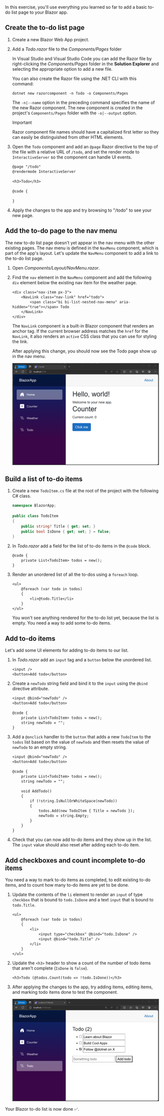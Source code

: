 In this exercise, you'll use everything you learned so far to add a basic to-do list page to your Blazor app.

## Create the to-do list page

1. Create a new Blazor Web App project.

1. Add a *Todo.razor* file to the *Components/Pages* folder

    In Visual Studio and Visual Studio Code you can add the Razor file by right-clicking the *Components/Pages* folder in the **Solution Explorer** and selecting the appropriate option to add a new file.

    You can also create the Razor file using the .NET CLI with this command:

    ```dotnetcli
    dotnet new razorcomponent -n Todo -o Components/Pages
    ```

    The `-n|--name` option in the preceding command specifies the name of the new Razor component. The new component is created in the project's `Components/Pages` folder with the `-o|--output` option.

    > [!IMPORTANT]
    > Razor component file names should have a capitalized first letter so they can easily be distinguished from other HTML elements.

1. Open the `Todo` component and add an `@page` Razor directive to the top of the file with a relative URL of `/todo`, and set the render mode to `InteractiveServer` so the component can handle UI events.

    ```cshtml
    @page "/todo"
    @rendermode InteractiveServer

    <h3>Todo</h3>

    @code {
    
    }
    ```

1. Apply the changes to the app and try browsing to "/todo" to see your new page.

## Add the to-do page to the nav menu

The new to-do list page doesn't yet appear in the nav menu with the other existing pages. The nav menu is defined in the `NavMenu` component, which is part of the app's layout. Let's update the `NavMenu` component to add a link to the to-do list page.

1. Open *Components/Layout/NavMenu.razor*.

1. Find the `nav` element in the `NavMenu` component and add the following `div` element below the existing nav item for the weather page.

    ```razor
    <div class="nav-item px-3">
        <NavLink class="nav-link" href="todo">
            <span class="bi bi-list-nested-nav-menu" aria-hidden="true"></span> Todo
        </NavLink>
    </div>
    ```

    The `NavLink` component is a built-in Blazor component that renders an anchor tag. If the current browser address matches the `href` for the `NavLink`, it also renders an `active` CSS class that you can use for styling the link.

    After applying this change, you should now see the Todo page show up in the nav menu.

    ![Screenshot of the added Todo navigation element.](../media/todo-nav.png)

## Build a list of to-do items

1. Create a new `TodoItem.cs` file at the root of the project with the following C# class.

    ```csharp
    namespace BlazorApp;

    public class TodoItem
    {
        public string? Title { get; set; }
        public bool IsDone { get; set; } = false;
    }
    ```

1. In *Todo.razor* add a field for the list of to-do items in the `@code` block.

    ```razor
    @code {
        private List<TodoItem> todos = new();
    }
    ```

1. Render an unordered list of all the to-dos using a `foreach` loop.

    ```razor
    <ul>
        @foreach (var todo in todos)
        {
            <li>@todo.Title</li>
        }
    </ul>
    ```

    You won't see anything rendered for the to-do list yet, because the list is empty. You need a way to add some to-do items.

## Add to-do items

Let's add some UI elements for adding to-do items to our list.

1. In *Todo.razor* add an `input` tag and a `button` below the unordered list.

    ```razor
    <input />
    <button>Add todo</button>
    ```

1. Create a `newTodo` string field and bind it to the `input` using the `@bind` directive attribute.

    ```razor
    <input @bind="newTodo" />
    <button>Add todo</button>

    @code {
        private List<TodoItem> todos = new();
        string newTodo = "";
    }
    ```

1. Add a `@onclick` handler to the `button` that adds a new `TodoItem` to the `todos` list based on the value of `newTodo` and then resets the value of `newTodo` to an empty string.

    ```razor
    <input @bind="newTodo" />
    <button>Add todo</button>

    @code {
        private List<TodoItem> todos = new();
        string newTodo = "";

        void AddTodo()
        {
            if (!string.IsNullOrWhiteSpace(newTodo))
            {
                todos.Add(new TodoItem { Title = newTodo });
                newTodo = string.Empty;
            }
        }
    }
    ```

1. Check that you can now add to-do items and they show up in the list. The `input` value should also reset after adding each to-do item.

## Add checkboxes and count incomplete to-do items

You need a way to mark to-do items as completed, to edit existing to-do items, and to count how many to-do items are yet to be done.

1. Update the contents of the `li` element to render an `input` of type `checkbox` that is bound to `todo.IsDone` and a text `input` that is bound to `todo.Title`.

    ```razor
    <ul>
        @foreach (var todo in todos)
        {
            <li>
                <input type="checkbox" @bind="todo.IsDone" />
                <input @bind="todo.Title" />
            </li>
        }
    </ul>    
    ```

1. Update the `<h3>` header to show a count of the number of todo items that aren't complete (`IsDone` is `false`).

    ```razor
    <h3>Todo (@todos.Count(todo => !todo.IsDone))</h3>
    ```

1. After applying the changes to the app, try adding items, editing items, and marking todo items done to test the component.

   ![Screenshot of the completed Todo page.](../media/todo-complete.png)

Your Blazor to-do list is now done ✅.
